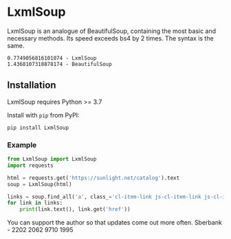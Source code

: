 # LxmlSoup

LxmlSoup is an analogue of BeautifulSoup, containing the most basic and necessary methods. Its speed exceeds bs4 by 2 times. The syntax is the same.

```
0.7749056816101074 - LxmlSoup
1.4368107318878174 - BeautifulSoup
```

## Installation

LxmlSoup requires Python >= 3.7

Install with `pip` from PyPI:

```
pip install LxmlSoup
```

### Example

```python
from LxmlSoup import LxmlSoup
import requests

html = requests.get('https://sunlight.net/catalog').text
soup = LxmlSoup(html)

links = soup.find_all('a', class_='cl-item-link js-cl-item-link js-cl-item-root-link')
for link in links:
    print(link.text(), link.get('href'))
```


You can support the author so that updates come out more often.
Sberbank - 2202 2062 9710 1995


